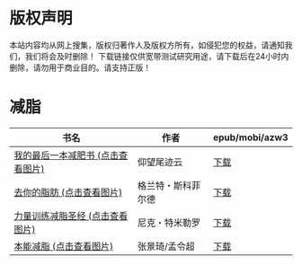 # 版权声明

本站内容均从网上搜集，版权归著作人及版权方所有，如侵犯您的权益，请通知我们，我们将会及时删除！ 下载链接仅供宽带测试研究用途，请下载后在24小时内删除，请勿用于商业目的。请支持正版！

# 减脂

| 书名 | 作者 | epub/mobi/azw3 |
| --- | --- | --- |
| [我的最后一本减肥书 (点击查看图片)](https://www.dushupai.com/attachment/2024/06/09/828e96a81741d29c.jpg) | 仰望尾迹云 | [下载](https://url89.ctfile.com/f/31084289-1356991690-185f09?p=8866) |
| [去你的脂肪 (点击查看图片)](https://www.dushupai.com/attachment/2024/06/06/f2245c2912ef8018.jpg) | 格兰特・斯科菲尔德 | [下载](https://url89.ctfile.com/f/31084289-1357033336-c6c446?p=8866) |
| [力量训练减脂圣经 (点击查看图片)](https://www.dushupai.com/attachment/2024/06/06/f5ac3958f64390f4.jpg) | 尼克・特米勒罗 | [下载](https://url89.ctfile.com/f/31084289-1357033306-9ad46f?p=8866) |
| [本能减脂 (点击查看图片)](https://www.dushupai.com/attachment/2024/06/04/6aa1e4331ac5d0ee.jpg) | 张景琦/孟令超 | [下载](https://url89.ctfile.com/f/31084289-1357020862-f0eec5?p=8866) |

